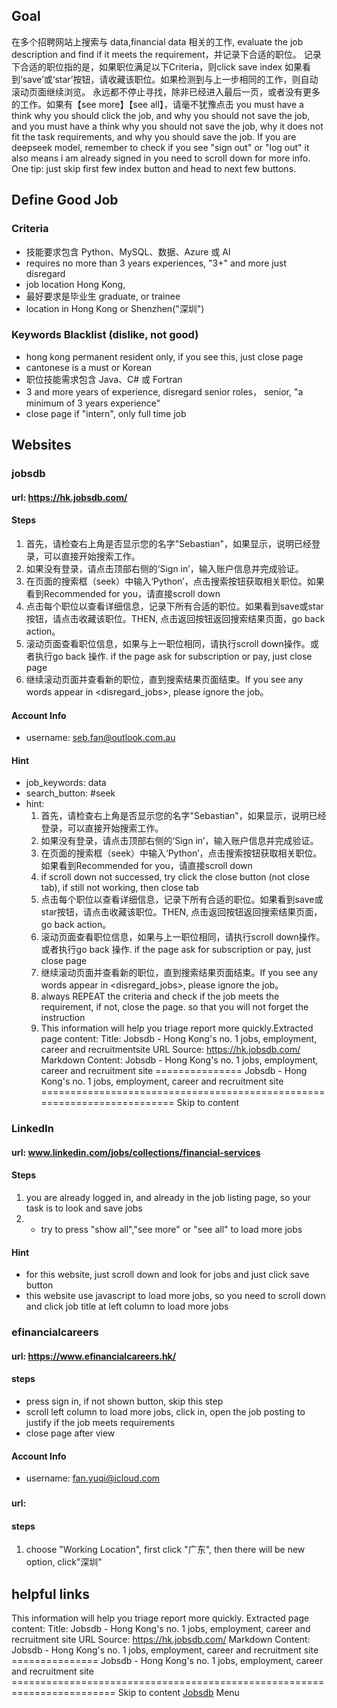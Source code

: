 ## Goal
在多个招聘网站上搜索与 data,financial data 相关的工作, evaluate the job description and find if it meets the requirement，并记录下合适的职位。
记录下合适的职位指的是，如果职位满足以下Criteria，则click save index
如果看到‘save’或‘star’按钮，请收藏该职位。如果检测到与上一步相同的工作，则自动滚动页面继续浏览。
永远都不停止寻找，除非已经进入最后一页，或者没有更多的工作。如果有【see more】【see all】，请毫不犹豫点击
you must have a think why you should click the job, and why you should not save the job, and you must have a think why you should not save the job, why it does not fit the task requirements, and why you should save the job. 
If you are deepseek model, remember to check if you see "sign out" or "log out" it also means i am already signed in  you need to scroll down for more info. 
One tip: just skip first few index button and head to next few buttons.
## Define Good Job
### Criteria
- 技能要求包含 Python、MySQL、数据、Azure 或 AI
- requires no more than 3 years experiences, "3+" and more just disregard
- job location Hong Kong, 
- 最好要求是毕业生 graduate, or trainee
- location in Hong Kong or Shenzhen("深圳")

### Keywords Blacklist (dislike, not good)
- hong kong permanent resident only, if you see this, just close page
- cantonese is a must or Korean
- 职位技能需求包含 Java、C# 或 Fortran
- 3 and more years of experience, disregard senior roles， senior,  "a minimum of 3 years experience"
- close page if "intern", only full time job

## Websites
### jobsdb
#### url: https://hk.jobsdb.com/
#### Steps
1. 首先，请检查右上角是否显示您的名字"Sebastian"，如果显示，说明已经登录，可以直接开始搜索工作。
2. 如果没有登录，请点击顶部右侧的‘Sign in’，输入账户信息并完成验证。
3. 在页面的搜索框（seek）中输入‘Python’，点击搜索按钮获取相关职位。如果看到Recommended for you，请直接scroll down
4. 点击每个职位以查看详细信息，记录下所有合适的职位。如果看到save或star按钮，请点击收藏该职位。THEN, 点击返回按钮返回搜索结果页面，go back action。
5. 滚动页面查看职位信息，如果与上一职位相同，请执行scroll down操作。或者执行go back 操作. if the page ask for subscription or pay, just close page
6. 继续滚动页面并查看新的职位，直到搜索结果页面结束。If you see any words appear in <disregard_jobs>, please ignore the job。

#### Account Info
- username: seb.fan@outlook.com.au

#### Hint
- job_keywords: data
- search_button: #seek
- hint: 
  1. 首先，请检查右上角是否显示您的名字"Sebastian"，如果显示，说明已经登录，可以直接开始搜索工作。
  2. 如果没有登录，请点击顶部右侧的‘Sign in’，输入账户信息并完成验证。
  3. 在页面的搜索框（seek）中输入‘Python’，点击搜索按钮获取相关职位。如果看到Recommended for you，请直接scroll down
  4. if scroll down not successed, try click the close button (not close tab), if still not working, then close tab
  4. 点击每个职位以查看详细信息，记录下所有合适的职位。如果看到save或star按钮，请点击收藏该职位。THEN, 点击返回按钮返回搜索结果页面，go back action。
  5. 滚动页面查看职位信息，如果与上一职位相同，请执行scroll down操作。或者执行go back 操作. if the page ask for subscription or pay, just close page
  6. 继续滚动页面并查看新的职位，直到搜索结果页面结束。If you see any words appear in <disregard_jobs>, please ignore the job。
  7. always REPEAT the criteria and check if the job meets the requirement, if not, close the page. so that you will not forget the instruction 
  8. This information will help you triage report more quickly.Extracted page content: Title: Jobsdb - Hong Kong's no. 1 jobs, employment, career and recruitmentsite URL Source: https://hk.jobsdb.com/ Markdown Content: Jobsdb - Hong Kong's no. 1 jobs, employment, career and recruitment site =============== Jobsdb - Hong Kong's no. 1 jobs, employment, career and recruitment site
======================================================================== Skip
to content
### LinkedIn
#### url: www.linkedin.com/jobs/collections/financial-services
#### Steps
1. you are already logged in, and already in the job listing page, so your task is to look and save jobs
2. - try to press "show all","see more" or "see all" to load more jobs
#### Hint
- for this website, just scroll down and look for jobs and just click save button
- this website use javascript to load more jobs, so you need to scroll down and click job title at left column to load more jobs

### efinancialcareers
#### url: https://www.efinancialcareers.hk/
#### steps
- press sign in, if not shown button, skip this step
- scroll left column to load more jobs, click in, open the job posting to justify if the job meets requirements
- close page after view

#### Account Info
- username: fan.yuqi@icloud.com
### 
#### url: 
#### steps
1. choose "Working Location", first click "广东", then there will be new option, click"深圳"
## helpful links
This information will help you triage report more quickly.
Extracted page content:
 Title: Jobsdb - Hong Kong's no. 1 jobs, employment, career and recruitment
site URL Source: https://hk.jobsdb.com/ Markdown Content: Jobsdb - Hong Kong's
no. 1 jobs, employment, career and recruitment site =============== Jobsdb -
Hong Kong's no. 1 jobs, employment, career and recruitment site
======================================================================== Skip
to content [Jobsdb](https://hk.jobsdb.com/) Menu